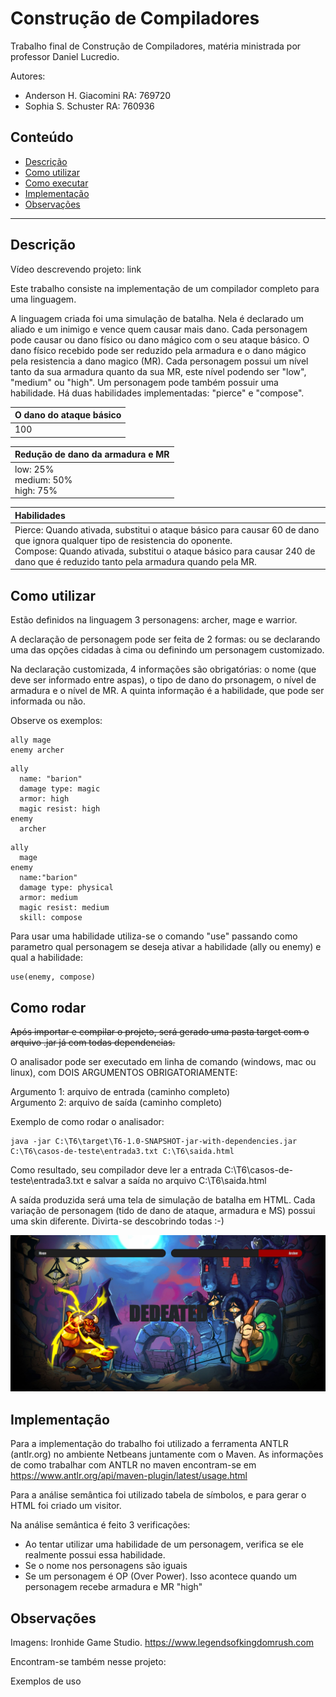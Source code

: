 # Construção de Compiladores

Trabalho final de Construção de Compiladores, matéria ministrada por professor Daniel Lucredio.

Autores: 
- Anderson H. Giacomini RA: 769720
- Sophia S. Schuster RA: 760936

## Conteúdo
- [Descrição](#descricao)
- [Como utilizar](#comoutilizar)
- [Como executar](#como)
- [Implementação](#implementacao)
- [Observações](#obs)

*******

<div id='descricao'>

## Descrição

Vídeo descrevendo projeto: link
  
Este trabalho consiste na implementação de um compilador completo para uma linguagem.
  
A linguagem criada foi uma simulação de batalha. Nela é declarado um aliado e um inimigo e vence quem causar mais dano. Cada personagem pode causar ou dano físico ou dano mágico com o seu ataque básico. O dano físico recebido pode ser reduzido pela armadura e o dano mágico pela resistencia a dano magico (MR). Cada personagem possui um nível tanto da sua armadura quanto da sua MR, este nível podendo ser "low", "medium" ou "high". Um personagem pode também possuir uma habilidade. Há duas habilidades implementadas: "pierce" e "compose".
  
|O dano do ataque básico|
| :------------------- |
|100| 
  
|Redução de dano da armadura e MR|
| :------------------- |
|  low: 25% <br> medium: 50% <br> high: 75%| 
  
  
|Habilidades|
  | :------------------- |
  | Pierce: Quando ativada, substitui o ataque básico para causar 60 de dano que ignora qualquer tipo de resistencia do oponente. <br>  Compose: Quando ativada, substitui o ataque básico para causar 240 de dano que é reduzido tanto pela armadura quando pela MR.|
  
<div id='comoutilizar'>

## Como utilizar
  
Estão definidos na linguagem 3 personagens: archer, mage e warrior.
  
A declaração de personagem pode ser feita de 2 formas: ou se declarando uma das opções cidadas à cima ou definindo um personagem customizado. 
  
Na declaração customizada, 4 informações são obrigatórias: o nome (que deve ser informado entre aspas), o tipo de dano do prsonagem, o nível de armadura e o nível de MR. A quinta informação é a habilidade, que pode ser informada ou não.
  
Observe os exemplos:
  
```
ally mage
enemy archer
```
  
```
ally 
  name: "barion"
  damage type: magic
  armor: high
  magic resist: high
enemy 
  archer
```
 
```
ally 
  mage
enemy 
  name:"barion"
  damage type: physical
  armor: medium
  magic resist: medium
  skill: compose
```
  
Para usar uma habilidade utiliza-se o comando "use" passando como parametro qual personagem se deseja ativar a habilidade (ally ou enemy) e qual a habilidade:
  
```
use(enemy, compose)
```
  
<div id='como'>

## Como rodar

<strike>Após importar e compilar o projeto, será gerado uma pasta target com o arquivo .jar já com todas dependencias.</strike>
  
O analisador pode ser executado em linha de comando (windows, mac ou linux), com DOIS ARGUMENTOS OBRIGATORIAMENTE:
  
Argumento 1: arquivo de entrada (caminho completo)<br>
Argumento 2: arquivo de saída (caminho completo)

Exemplo de como rodar o analisador:

```
java -jar C:\T6\target\T6-1.0-SNAPSHOT-jar-with-dependencies.jar C:\T6\casos-de-teste\entrada3.txt C:\T6\saida.html
```

Como resultado, seu compilador deve ler a entrada C:\T6\casos-de-teste\entrada3.txt e salvar a saída no arquivo C:\T6\saida.html  
  
A saída produzida será uma tela de simulação de batalha em HTML. Cada variação de personagem (tido de dano de ataque, armadura e MS) possui uma skin diferente. Divirta-se descobrindo todas :-)
  
![](/img/battle.png)
  
<div id='implementacao'>

## Implementação

Para a implementação do trabalho foi utilizado a ferramenta ANTLR (antlr.org) no ambiente Netbeans juntamente com o Maven. As informações de como trabalhar com ANTLR no maven encontram-se em https://www.antlr.org/api/maven-plugin/latest/usage.html

Para a análise semântica foi utilizado tabela de símbolos, e para gerar o HTML foi criado um visitor.

Na análise semântica é feito 3 verificações: 
  
  - Ao tentar utilizar uma habilidade de um personagem, verifica se ele realmente possui essa habilidade.
  - Se o nome nos personagens são iguais
  - Se um personagem é OP (Over Power). Isso acontece quando um personagem recebe armadura e MR "high"
  
  

<div id='obs'>

## Observações
  
Imagens: Ironhide Game Studio. https://www.legendsofkingdomrush.com

Encontram-se também nesse projeto:
  
  Exemplos de uso
